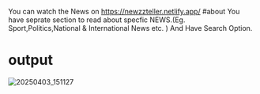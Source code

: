 You can watch the News on https://newzzteller.netlify.app/
#about
You have seprate section to read about specfic NEWS.(Eg. Sport,Politics,National & International News etc. )
And Have Search Option.
# output
![20250403_151127](https://github.com/user-attachments/assets/1892c96c-3641-463e-bbb5-eceb244f217a)
